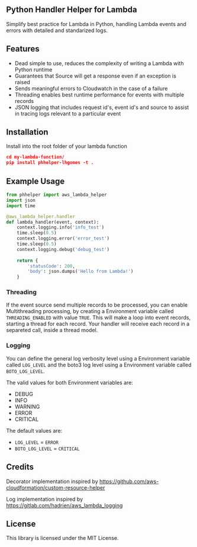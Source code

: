 ## Python Handler Helper for Lambda

Simplify best practice for Lambda in Python, handling Lambda events and errors with detailed and standarized logs.

## Features

* Dead simple to use, reduces the complexity of writing a Lambda with Python runtime
* Guarantees that Source will get a response even if an exception is raised
* Sends meaningful errors to Cloudwatch in the case of a failure
* Threading enables best runtime performance for events with multiple records
* JSON logging that includes request id's, event id's and source to assist in tracing logs relevant to a 
particular event
 
## Installation

Install into the root folder of your lambda function

```json
cd my-lambda-function/
pip install phhelper-lhgomes -t .
```

## Example Usage

```python
from phhelper import aws_lambda_helper
import json
import time

@aws_lambda_helper.handler
def lambda_handler(event, context):
    context.logging.info('info_test')
    time.sleep(0.5)
    context.logging.error('error_test')
    time.sleep(0.5)
    context.logging.debug('debug_test')
    
    return {
        'statusCode': 200,
        'body': json.dumps('Hello from Lambda!')
    }
```

### Threading

If the event source send multiple records to be processed, you can enable Multithreading processing, by creating a 
Environment variable called `THREADING_ENABLED` with value `TRUE`. This will make a loop into event records, starting a
thread for each record. Your handler will receive each record in a separeted call, inside a thread model.

### Logging

You can define the general log verbosity level using a Environment variable called `LOG_LEVEL` and the boto3 log level
using a Environment variable called `BOTO_LOG_LEVEL`. 

The valid values for both Environment variables are:
* DEBUG
* INFO
* WARNING
* ERROR
* CRITICAL

The default values are:
* `LOG_LEVEL` = `ERROR`
* `BOTO_LOG_LEVEL` = `CRITICAL`

## Credits

Decorator implementation inspired by https://github.com/aws-cloudformation/custom-resource-helper

Log implementation inspired by https://gitlab.com/hadrien/aws_lambda_logging

## License

This library is licensed under the MIT License.
